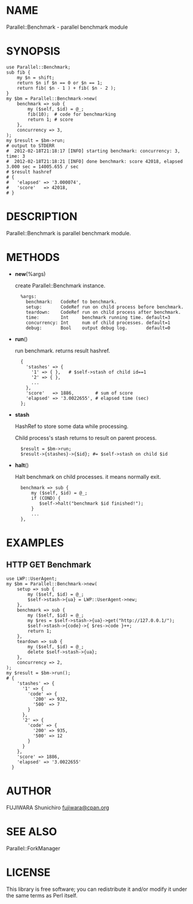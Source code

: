 # NAME

Parallel::Benchmark - parallel benchmark module

# SYNOPSIS

    use Parallel::Benchmark;
    sub fib {
        my $n = shift;
        return $n if $n == 0 or $n == 1;
        return fib( $n - 1 ) + fib( $n - 2 );
    }
    my $bm = Parallel::Benchmark->new(
        benchmark => sub {
            my ($self, $id) = @_;
            fib(10);  # code for benchmarking
            return 1; # score
        },
        concurrency => 3,
    );
    my $result = $bm->run;
    # output to STDERR
    #  2012-02-18T21:18:17 [INFO] starting benchmark: concurrency: 3, time: 3
    #  2012-02-18T21:18:21 [INFO] done benchmark: score 42018, elapsed 3.000 sec = 14005.655 / sec
    # $result hashref
    # {
    #   'elapsed' => '3.000074',
    #   'score'   => 42018,
    # }

# DESCRIPTION

Parallel::Benchmark is parallel benchmark module.

# METHODS

- __new__(%args)

    create Parallel::Benchmark instance.

        %args:
          benchmark:   CodeRef to benchmark.
          setup:       CodeRef run on child process before benchmark.
          teardown:    CodeRef run on child process after benchmark.
          time:        Int     benchmark running time. default=3
          concurrency: Int     num of child processes. default=1
          debug:       Bool    output debug log.       default=0

- __run__()

    run benchmark. returns result hashref.

        {
          'stashes' => {
            '1' => { },   # $self->stash of child id==1
            '2' => { },
            ...
          },
          'score'   => 1886,        # sum of score
          'elapsed' => '3.0022655', # elapsed time (sec)
        };

- __stash__

    HashRef to store some data while processing.

    Child process's stash returns to result on parent process.

        $result = $bm->run;
        $result->{stashes}->{$id}; #= $self->stash on child $id

- __halt__()

    Halt benchmark on child processes. it means normally exit.

        benchmark => sub {
            my ($self, $id) = @_;
            if (COND) {
               $self->halt("benchmark $id finished!");
            }
            ...
        },

# EXAMPLES

## HTTP GET Benchmark

    use LWP::UserAgent;
    my $bm = Parallel::Benchmark->new(
        setup => sub {
            my ($self, $id) = @_;
            $self->stash->{ua} = LWP::UserAgent->new;
        },
        benchmark => sub {
            my ($self, $id) = @_;
            my $res = $self->stash->{ua}->get("http://127.0.0.1/");
            $self->stash->{code}->{ $res->code }++;
            return 1;
        },
        teardown => sub {
            my ($self, $id) = @_;
            delete $self->stash->{ua};
        },
        concurrency => 2,
    );
    my $result = $bm->run();
    # {
        'stashes' => {
          '1' => {
            'code' => {
              '200' => 932,
              '500' => 7
            }
          },
          '2' => {
            'code' => {
              '200' => 935,
              '500' => 12
            }
          }
        },
        'score' => 1886,
        'elapsed' => '3.0022655'
      }

# AUTHOR

FUJIWARA Shunichiro <fujiwara@cpan.org>

# SEE ALSO

Parallel::ForkManager

# LICENSE

This library is free software; you can redistribute it and/or modify
it under the same terms as Perl itself.
